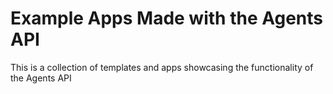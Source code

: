 # Example Apps Made with the Agents API

This is a collection of templates and apps showcasing the functionality of the Agents API
